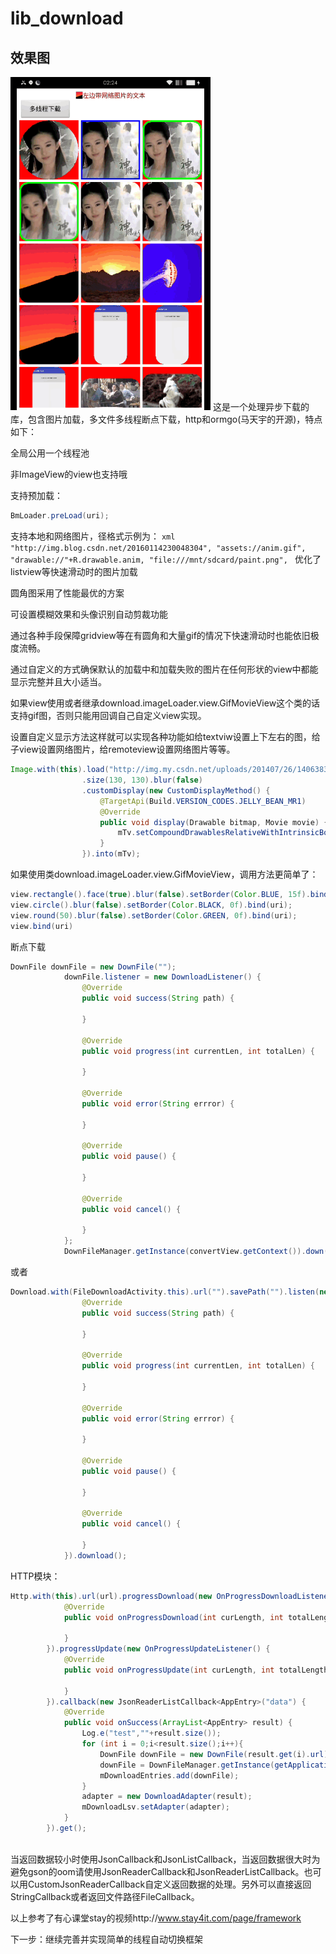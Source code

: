 # lib_download
## 效果图

<img src="down.gif" width="320px"/>
这是一个处理异步下载的库，包含图片加载，多文件多线程断点下载，http和ormgo(马天宇的开源)，特点如下：

全局公用一个线程池

非ImageView的view也支持哦

支持预加载：
```java 
BmLoader.preLoad(uri);
```

支持本地和网络图片，径格式示例为：
		```xml
		"http://img.blog.csdn.net/20160114230048304",
    		"assets://anim.gif",
                "drawable://"+R.drawable.anim,
                "file:///mnt/sdcard/paint.png",
                ```
优化了listview等快速滑动时的图片加载

圆角图采用了性能最优的方案

可设置模糊效果和头像识别自动剪裁功能

通过各种手段保障gridview等在有圆角和大量gif的情况下快速滑动时也能依旧极度流畅。

通过自定义的方式确保默认的加载中和加载失败的图片在任何形状的view中都能显示完整并且大小适当。

如果view使用或者继承download.imageLoader.view.GifMovieView这个类的话支持gif图，否则只能用回调自己自定义view实现。

设置自定义显示方法这样就可以实现各种功能如给textviw设置上下左右的图，给子view设置网络图片，给remoteview设置网络图片等等。
```java
Image.with(this).load("http://img.my.csdn.net/uploads/201407/26/1406383265_8550.jpg")
                .size(130, 130).blur(false)
                .customDisplay(new CustomDisplayMethod() {
                    @TargetApi(Build.VERSION_CODES.JELLY_BEAN_MR1)
                    @Override
                    public void display(Drawable bitmap, Movie movie) {
                        mTv.setCompoundDrawablesRelativeWithIntrinsicBounds(bitmap, null, null, null);
                    }
                }).into(mTv);
```
        
如果使用类download.imageLoader.view.GifMovieView，调用方法更简单了：
```java
view.rectangle().face(true).blur(false).setBorder(Color.BLUE, 15f).bind(uri);
view.circle().blur(false).setBorder(Color.BLACK, 0f).bind(uri);
view.round(50).blur(false).setBorder(Color.GREEN, 0f).bind(uri);
view.bind(uri)

```

断点下载 
```java
DownFile downFile = new DownFile("");
            downFile.listener = new DownloadListener() {
                @Override
                public void success(String path) {
                    
                }

                @Override
                public void progress(int currentLen, int totalLen) {

                }

                @Override
                public void error(String errror) {

                }

                @Override
                public void pause() {

                }

                @Override
                public void cancel() {

                }
            };
            DownFileManager.getInstance(convertView.getContext()).down(downFile);
```
或者
```java
Download.with(FileDownloadActivity.this).url("").savePath("").listen(new DownloadListener() {
                @Override
                public void success(String path) {
                    
                }

                @Override
                public void progress(int currentLen, int totalLen) {

                }

                @Override
                public void error(String errror) {

                }

                @Override
                public void pause() {

                }

                @Override
                public void cancel() {

                }
            }).download();
```
HTTP模块：
```java
Http.with(this).url(url).progressDownload(new OnProgressDownloadListener() {
            @Override
            public void onProgressDownload(int curLength, int totalLength) {
                
            }
        }).progressUpdate(new OnProgressUpdateListener() {
            @Override
            public void onProgressUpdate(int curLength, int totalLength) {
                
            }
        }).callback(new JsonReaderListCallback<AppEntry>("data") {
            @Override
            public void onSuccess(ArrayList<AppEntry> result) {
                Log.e("test",""+result.size());
                for (int i = 0;i<result.size();i++){
                    DownFile downFile = new DownFile(result.get(i).url);
                    downFile = DownFileManager.getInstance(getApplicationContext()).initData(downFile);
                    mDownloadEntries.add(downFile);
                }
                adapter = new DownloadAdapter(result);
                mDownloadLsv.setAdapter(adapter);
            }
        }).get();
        
```
当返回数据较小时使用JsonCallback和JsonListCallback，当返回数据很大时为避免gson的oom请使用JsonReaderCallback和JsonReaderListCallback。也可以用CustomJsonReaderCallback自定义返回数据的处理。另外可以直接返回StringCallback或者返回文件路径FileCallback。

以上参考了有心课堂stay的视频http://www.stay4it.com/page/framework

下一步：继续完善并实现简单的线程自动切换框架

